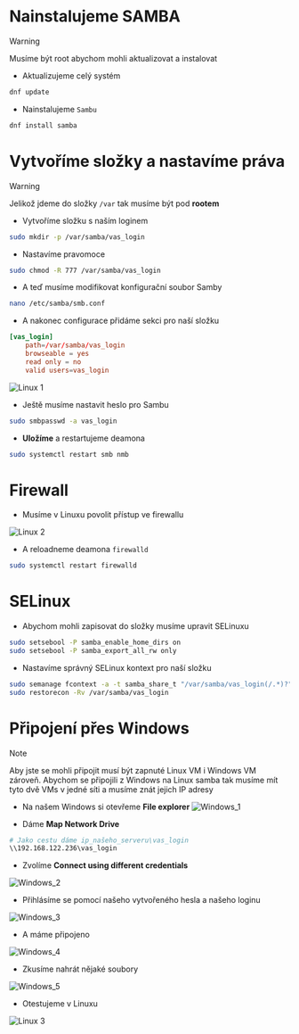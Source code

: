 # Nainstalujeme SAMBA

> [!WARNING]
> Musíme být root abychom mohli aktualizovat a instalovat

- Aktualizujeme celý systém
```bash
dnf update
```

- Nainstalujeme `Sambu`
```bash
dnf install samba
```

# Vytvoříme složky a nastavíme práva

> [!WARNING]
> Jelikož jdeme do složky `/var` tak musíme být pod **rootem**

- Vytvoříme složku s naším loginem

```bash
sudo mkdir -p /var/samba/vas_login
```

- Nastavíme pravomoce
```bash
sudo chmod -R 777 /var/samba/vas_login
```

- A teď musíme modifikovat konfigurační soubor Samby

```bash
nano /etc/samba/smb.conf
```

- A nakonec configurace přidáme sekci pro naší složku

```conf
[vas_login]
    path=/var/samba/vas_login
    browseable = yes
    read only = no
    valid users=vas_login
```

![Linux 1](../assests/cv9/linux_1.png) 

- Ještě musíme nastavit heslo pro Sambu
```bash
sudo smbpasswd -a vas_login
```

- **Uložíme** a restartujeme deamona

```bash
sudo systemctl restart smb nmb
```

# Firewall
- Musíme v Linuxu povolit přístup ve firewallu

![Linux 2](../assests/cv9/linux_2.png) 

- A reloadneme deamona `firewalld`

```bash
sudo systemctl restart firewalld
```
# SELinux
- Abychom mohli zapisovat do složky musíme upravit SELinuxu
```bash
sudo setsebool -P samba_enable_home_dirs on
sudo setsebool -P samba_export_all_rw only
```

- Nastavíme správný SELinux kontext pro naší složku
```bash
sudo semanage fcontext -a -t samba_share_t "/var/samba/vas_login(/.*)?"
sudo restorecon -Rv /var/samba/vas_login
```

# Připojení přes Windows
> [!NOTE]
> Aby jste se mohli připojit musí být zapnuté Linux VM i Windows VM zároveň.
> Abychom se připojili z Windows na Linux samba tak musíme mít tyto dvě VMs v jedné síti a musíme znát jejich IP adresy

- Na našem Windows si otevřeme **File explorer**
![Windows_1](../assests/cv9/windows_1.PNG)

- Dáme **Map Network Drive**


```bash
# Jako cestu dáme ip_našeho_serveru\vas_login
\\192.168.122.236\vas_login
```
- Zvolíme **Connect using different credentials**

![Windows_2](../assests/cv9/windows2.PNG)

- Přihlásíme se pomocí našeho vytvořeného hesla a našeho loginu

![Windows_3](../assests/cv9/windows3.PNG) 

- A máme připojeno

![Windows_4](../assests/cv9/windows4.PNG)

- Zkusíme nahrát nějaké soubory

![Windows_5](../assests/cv9/windows5.PNG)

- Otestujeme v Linuxu

![Linux 3](../assests/cv9/linux_3.png) 
